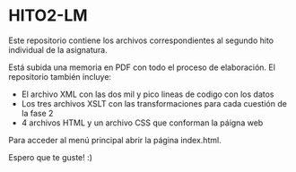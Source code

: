 # HITO2-LM
Este repositorio contiene los archivos correspondientes al segundo hito individual de la asignatura. 


Está subida una memoria en PDF con todo el proceso de elaboración. El repositorio también incluye: 
  - El archivo XML con las dos mil y pico lineas de codigo con los datos
  - Los tres archivos XSLT con las transformaciones para cada cuestión de la fase 2
  - 4 archivos HTML y un archivo CSS que conforman la páigna web

Para acceder al menú principal abrir la página index.html. 

Espero que te guste! :) 

